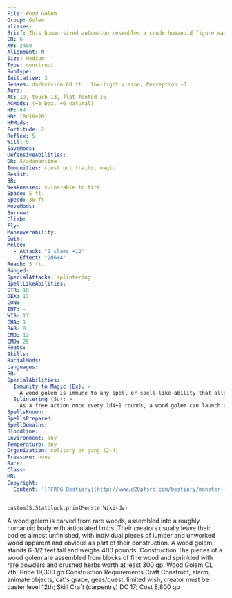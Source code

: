 ```yaml
---
File: Wood Golem
Group: Golem
aliases: 
Brief: This human-sized automaton resembles a crude humanoid figure made of cast-off pieces of wood.
CR: 6
XP: 2400
Alignment: N
Size: Medium
Type: construct
SubType: 
Initiative: 3
Senses: darkvision 60 ft., low-light vision; Perception +0
Aura: 
AC: 19, touch 13, flat-footed 16
ACMods: (+3 Dex, +6 natural)
HP: 64
HD: (8d10+20)
HPMods: 
Fortitude: 2
Reflex: 5
Will: 5
SaveMods: 
DefensiveAbilities: 
DR: 5/adamantine
Immunities: construct traits, magic
Resist: 
SR: 
Weaknesses: vulnerable to fire
Space: 5 ft.
Speed: 30 ft.
MoveMods: 
Burrow: 
Climb: 
Fly: 
Maneuverability: 
Swim: 
Melee: 
  - Attack: "2 slams +12"
    Effect: "2d6+4"
Reach: 5 ft.
Ranged: 
SpecialAttacks: splintering
SpellLikeAbilities: 
STR: 18
DEX: 17
CON: -
INT: -
WIS: 17
CHA: 1
BAB: 8
CMB: 12
CMD: 25
Feats: 
Skills: 
RacialMods: 
Languages: 
SQ: 
SpecialAbilities:
  Immunity to Magic (Ex): >
    A wood golem is immune to any spell or spell-like ability that allows spell resistance, with the exception of spells and spell-like abilities that have the Fire descriptor, which affect it normally. In addition, certain spells and effects function differently against the creature, as noted below.  • Warp wood or wood shape slows a wood golem (as the slow spell) for 2d6 rounds (no save).  • Repel wood drives the golem back 60 feet and deals 2d12 points of damage to it (no save).  • A magical attack that deals cold damage breaks any slow effect on the golem and heals 1 point of damage for every 3 points of damage the attack would otherwise deal.  If the amount of healing would cause the golem to exceed its full normal hit points, it gains any excess as temporary hit points. A wood golem gets no saving throw against attacks that deal cold damage.
  Splintering (Su): >
    As a free action once every 1d4+1 rounds, a wood golem can launch a barrage of razor-sharp wooden splinters from its body in a 20-foot-radius burst.  All creatures caught within this area take 6d6 points of slashing damage (Reflex DC 14 halves). The save DC is Constitution-based.
SpellsKnown: 
SpellsPrepared: 
SpellDomains: 
Bloodline: 
Environment: any
Temperature: any
Organization: solitary or gang (2-4)
Treasure: none
Race: 
Class: 
MR: 
Copyright:
  Content: '[PFRPG Bestiary](http://www.d20pfsrd.com/bestiary/monster-listings/constructs/golem/wood)'
---
```

```dataviewjs
customJS.Statblock.printMonsterWiki(dv)
```
A wood golem is carved from rare woods, assembled into a roughly humanoid body with articulated limbs. Their creators usually leave their bodies almost unfinished, with individual pieces of lumber and unworked wood apparent and obvious as part of their construction. A wood golem stands 6-1/2 feet tall and weighs 400 pounds.  Construction The pieces of a wood golem are assembled from blocks of fine wood and sprinkled with rare powders and crushed herbs worth at least 300 gp.  Wood Golem CL 7th; Price 19,300 gp Construction Requirements Craft Construct, alarm, animate objects, cat's grace, geas/quest, limited wish, creator must be caster level 12th; Skill Craft (carpentry) DC 17; Cost 8,800 gp
